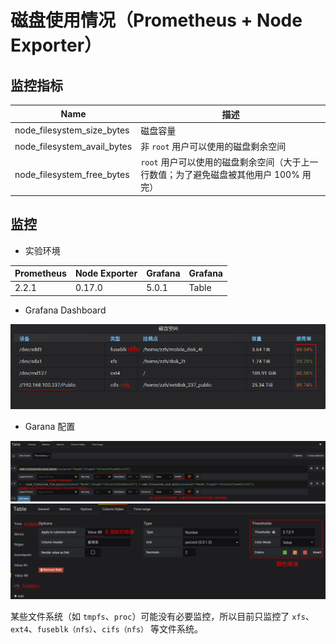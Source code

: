 # 磁盘使用情况（Prometheus + Node Exporter）

## 监控指标

| Name                        | 描述                                                                                  |
| --------------------------- | ------------------------------------------------------------------------------------- |
| node_filesystem_size_bytes  | 磁盘容量                                                                              |
| node_filesystem_avail_bytes | 非 `root` 用户可以使用的磁盘剩余空间                                                  |
| node_filesystem_free_bytes  | `root` 用户可以使用的磁盘剩余空间（大于上一行数值；为了避免磁盘被其他用户 100% 用完） |

## 监控

* 实验环境

| Prometheus | Node Exporter | Grafana | Grafana |
| ---------- | ------------- | ------- | ------- |
| 2.2.1      | 0.17.0        | 5.0.1   | Table   |

* Grafana Dashboard

![Grafana Dashboard](.images/disk-usage/grafana-dashboard.png)

* Garana 配置

![Metrics](.images/disk-usage/grafana-table-metrics.png)
![Colomn Styles](.images/disk-usage/grafana-table-column-styles.png)

某些文件系统（如 `tmpfs`、`proc`）可能没有必要监控，所以目前只监控了 `xfs`、`ext4`、`fuseblk（nfs）`、`cifs（nfs）` 等文件系统。
